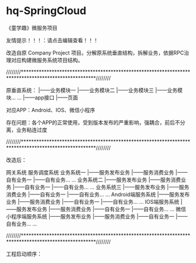 # hq-SpringCloud
《童学趣》微服务项目

友情提示！！！：请点击编辑查看！！！


改造自原 Company Project 项目。分解原系统垂直结构，拆解业务，依据RPC治理对应构建微服务系统项目结构。

////////*****************************************************************************************************////////

原垂直系统：
  |——业务模块一
  |——业务模块二
  |——业务模块三
  |——业务模块... ...
  |——app接口
  |——页面

对应APP：Android、IOS、微信小程序

存在问题：各个APP的正常使用，受到版本发布的严重影响，强耦合，前后不分离，业务粘连过度

////////*****************************************************************************************************////////

改造后：

网关系统
服务调度系统
业务系统一
  |——服务发布业务
  |——服务消费业务
  |——自有业务一
  |——自有业务... ...
业务系统二
  |——服务发布业务
  |——服务消费业务
  |——自有业务一
  |——自有业务... ...
业务系统三
  |——服务发布业务
  |——服务消费业务
  |——自有业务一
  |——自有业务... ...
Android端服务系统
  |——服务发布业务
  |——服务消费业务
  |——自有业务一
  |——自有业务... ...
IOS端服务系统
  |——服务发布业务
  |——服务消费业务
  |——自有业务一
  |——自有业务... ...
微信小程序端服务系统
  |——服务发布业务
  |——服务消费业务
  |——自有业务一
  |——自有业务... ...
  
  
////////*****************************************************************************************************////////


工程启动顺序：


